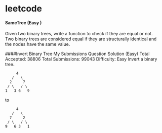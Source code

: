 # leetcode

#### SameTree (Easy )
Given two binary trees, write a function to check if they are equal or not.
Two binary trees are considered equal if they are structurally identical and the nodes have the same value.

####Invert Binary Tree My Submissions Question Solution (Easy)
Total Accepted: 38806 Total Submissions: 99043 Difficulty: Easy
Invert a binary tree.

```     
     4
   /   \
  2     7
 / \   / \
1   3 6   9
```
to
``` 
     4
   /   \
  7     2
 / \   / \
9   6 3   1
```
